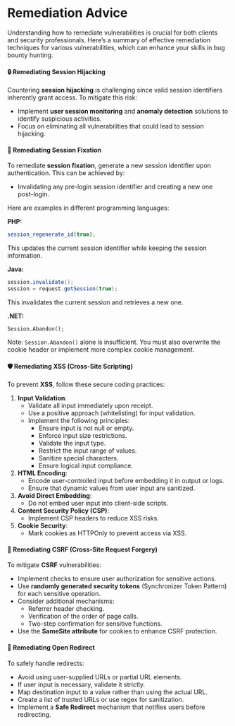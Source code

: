 # Remediation Advice

Understanding how to remediate vulnerabilities is crucial for both clients and security professionals. Here’s a summary of effective remediation techniques for various vulnerabilities, which can enhance your skills in bug bounty hunting.

#### 🔒 Remediating Session Hijacking

Countering **session hijacking** is challenging since valid session identifiers inherently grant access. To mitigate this risk:

* Implement **user session monitoring** and **anomaly detection** solutions to identify suspicious activities.
* Focus on eliminating all vulnerabilities that could lead to session hijacking.

#### 🔑 Remediating Session Fixation

To remediate **session fixation**, generate a new session identifier upon authentication. This can be achieved by:

* Invalidating any pre-login session identifier and creating a new one post-login.

Here are examples in different programming languages:

**PHP:**

```php
session_regenerate_id(true);
```

This updates the current session identifier while keeping the session information.

**Java:**

```java
session.invalidate();
session = request.getSession(true);
```

This invalidates the current session and retrieves a new one.

**.NET:**

```
Session.Abandon();
```

Note: `Session.Abandon()` alone is insufficient. You must also overwrite the cookie header or implement more complex cookie management.

#### 🛡️ Remediating XSS (Cross-Site Scripting)

To prevent **XSS**, follow these secure coding practices:

1. **Input Validation**:
   * Validate all input immediately upon receipt.
   * Use a positive approach (whitelisting) for input validation.
   * Implement the following principles:
     * Ensure input is not null or empty.
     * Enforce input size restrictions.
     * Validate the input type.
     * Restrict the input range of values.
     * Sanitize special characters.
     * Ensure logical input compliance.
2. **HTML Encoding**:
   * Encode user-controlled input before embedding it in output or logs.
   * Ensure that dynamic values from user input are sanitized.
3. **Avoid Direct Embedding**:
   * Do not embed user input into client-side scripts.
4. **Content Security Policy (CSP)**:
   * Implement CSP headers to reduce XSS risks.
5. **Cookie Security**:
   * Mark cookies as HTTPOnly to prevent access via XSS.

#### 🔄 Remediating CSRF (Cross-Site Request Forgery)

To mitigate **CSRF** vulnerabilities:

* Implement checks to ensure user authorization for sensitive actions.
* Use **randomly generated security tokens** (Synchronizer Token Pattern) for each sensitive operation.
* Consider additional mechanisms:
  * Referrer header checking.
  * Verification of the order of page calls.
  * Two-step confirmation for sensitive functions.
* Use the **SameSite attribute** for cookies to enhance CSRF protection.

#### 🔗 Remediating Open Redirect

To safely handle redirects:

* Avoid using user-supplied URLs or partial URL elements.
* If user input is necessary, validate it strictly.
* Map destination input to a value rather than using the actual URL.
* Create a list of trusted URLs or use regex for sanitization.
* Implement a **Safe Redirect** mechanism that notifies users before redirecting.

